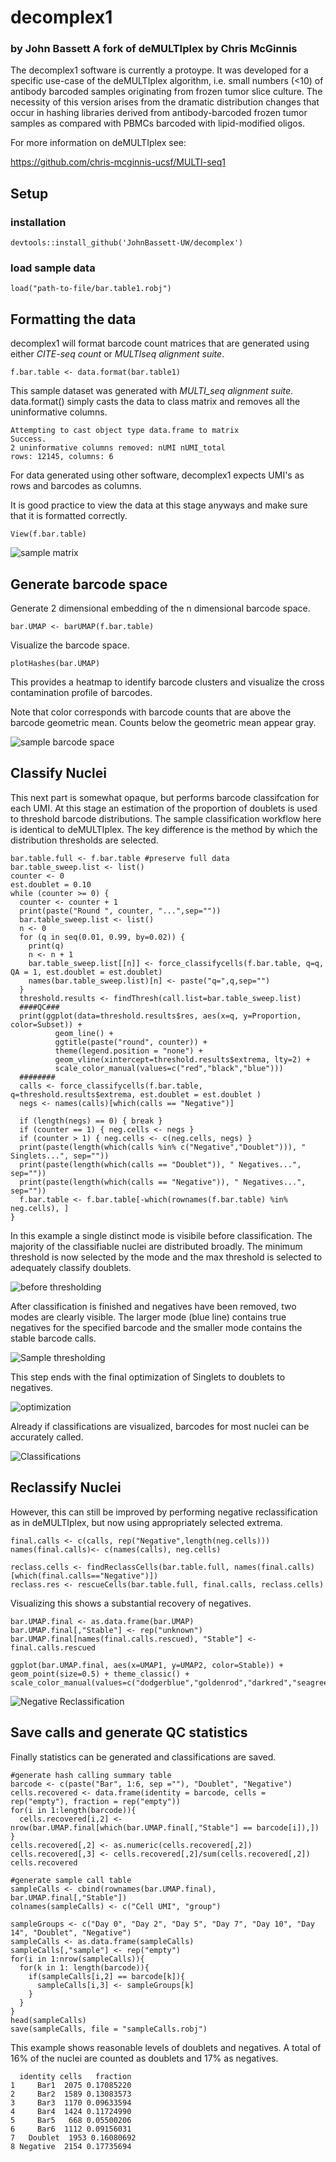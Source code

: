 # decomplex1

<h3> by John Bassett  
A fork of deMULTIplex by Chris McGinnis  
</h3>



The decomplex1 software is currently a protoype. It was developed for a specific use-case of the deMULTIplex algorithm, i.e. small numbers (<10) of antibody barcoded samples originating from frozen tumor slice culture. The necessity of this version arises from the dramatic distribution changes that occur in hashing libraries derived from antibody-barcoded frozen tumor samples as compared with PBMCs barcoded with lipid-modified oligos. 


For more information on deMULTIplex see: 

https://github.com/chris-mcginnis-ucsf/MULTI-seq1 

## Setup
### installation
    devtools::install_github('JohnBassett-UW/decomplex')

### load sample data
    load("path-to-file/bar.table1.robj")

## Formatting the data
decomplex1 will format barcode count matrices that are generated using either _CITE-seq count_ or _MULTIseq alignment suite_. 

    f.bar.table <- data.format(bar.table1)
This sample dataset was generated with _MULTI_seq alignment suite_. data.format() simply casts the data to class matrix and removes all the uninformative columns. 
``` 
Attempting to cast object type data.frame to matrix   
Success.     
2 uninformative columns removed: nUMI nUMI_total     
rows: 12145, columns: 6 
```
For data generated using other software, decomplex1 expects UMI's as rows and barcodes as columns.  

It is good practice to view the data at this stage anyways and make sure that it is formatted correctly.

    View(f.bar.table)

![sample matrix](/vignettes/Capture_matrix.PNG)

## Generate barcode space
Generate 2 dimensional embedding of the n dimensional barcode space.

    bar.UMAP <- barUMAP(f.bar.table)
    
Visualize the barcode space.

    plotHashes(bar.UMAP)

This provides a heatmap to identify barcode clusters and visualize the cross contamination profile of barcodes.

Note that color corresponds with barcode counts that are above the barcode geometric mean. Counts below the geometric mean appear gray.

![sample barcode space](plotHashes.png)

## Classify Nuclei
This next part is somewhat opaque, but performs barcode classifcation for each UMI. At this stage an estimation of the proportion of doublets is used to threshold barcode distributions. The sample classification workflow here is identical to deMULTIplex. The key difference is the method by which the distribution thresholds are selected. 

```
bar.table.full <- f.bar.table #preserve full data
bar.table_sweep.list <- list()
counter <- 0
est.doublet = 0.10
while (counter >= 0) {
  counter <- counter + 1
  print(paste("Round ", counter, "...",sep=""))
  bar.table_sweep.list <- list()
  n <- 0
  for (q in seq(0.01, 0.99, by=0.02)) {
    print(q)
    n <- n + 1
    bar.table_sweep.list[[n]] <- force_classifycells(f.bar.table, q=q, QA = 1, est.doublet = est.doublet)
    names(bar.table_sweep.list)[n] <- paste("q=",q,sep="")
  }
  threshold.results <- findThresh(call.list=bar.table_sweep.list)
  ####QC###
  print(ggplot(data=threshold.results$res, aes(x=q, y=Proportion, color=Subset)) +
          geom_line() +
          ggtitle(paste("round", counter)) +
          theme(legend.position = "none") +
          geom_vline(xintercept=threshold.results$extrema, lty=2) +
          scale_color_manual(values=c("red","black","blue")))
  ########
  calls <- force_classifycells(f.bar.table, q=threshold.results$extrema, est.doublet = est.doublet )
  negs <- names(calls)[which(calls == "Negative")]

  if (length(negs) == 0) { break }
  if (counter == 1) { neg.cells <- negs }
  if (counter > 1) { neg.cells <- c(neg.cells, negs) }
  print(paste(length(which(calls %in% c("Negative","Doublet"))), " Singlets...", sep=""))
  print(paste(length(which(calls == "Doublet")), " Negatives...", sep=""))
  print(paste(length(which(calls == "Negative")), " Negatives...", sep=""))
  f.bar.table <- f.bar.table[-which(rownames(f.bar.table) %in% neg.cells), ]
} 
```

In this example a single distinct mode is visibile before classification. The majority of the classifiable nuclei are distributed broadly. The minimum threshold is now selected by the mode and the max threshold is selected to adequately classify doublets. 

![before thresholding](Sample_barcode_original.png)



After classification is finished and negatives have been removed, two modes are clearly visible. The larger mode (blue line) contains true negatives for the specified barcode and the smaller mode contains the stable barcode calls.

![Sample thresholding](SampleBarcodeThresholding.png)



This step ends with the final optimization of Singlets to doublets to negatives.

![optimization](Optimization.png)



Already if classifications are visualized, barcodes for most nuclei can be accurately called.



![Classifications](Classification.png)



## Reclassify Nuclei

However, this can still be improved by performing negative reclassification as in deMULTIplex, but now using appropriately selected extrema. 

```
final.calls <- c(calls, rep("Negative",length(neg.cells)))
names(final.calls)<- c(names(calls), neg.cells)

reclass.cells <- findReclassCells(bar.table.full, names(final.calls)[which(final.calls=="Negative")])
reclass.res <- rescueCells(bar.table.full, final.calls, reclass.cells)
```

Visualizing this shows a substantial recovery of negatives.

```
bar.UMAP.final <- as.data.frame(bar.UMAP)
bar.UMAP.final[,"Stable"] <- rep("unknown")
bar.UMAP.final[names(final.calls.rescued), "Stable"] <- final.calls.rescued

ggplot(bar.UMAP.final, aes(x=UMAP1, y=UMAP2, color=Stable)) + geom_point(size=0.5) + theme_classic() + scale_color_manual(values=c("dodgerblue","goldenrod","darkred","seagreen","darkorchid3","pink","black","grey"))
```

![Negative Reclassification](Reclassification.png)


## Save calls and generate QC statistics

Finally statistics can be generated and classifications are saved.

```
#generate hash calling summary table
barcode <- c(paste("Bar", 1:6, sep =""), "Doublet", "Negative")
cells.recovered <- data.frame(identity = barcode, cells = rep("empty"), fraction = rep("empty"))
for(i in 1:length(barcode)){
  cells.recovered[i,2] <- nrow(bar.UMAP.final[which(bar.UMAP.final[,"Stable"] == barcode[i]),])
}
cells.recovered[,2] <- as.numeric(cells.recovered[,2])
cells.recovered[,3] <- cells.recovered[,2]/sum(cells.recovered[,2])
cells.recovered

#generate sample call table
sampleCalls <- cbind(rownames(bar.UMAP.final), bar.UMAP.final[,"Stable"])
colnames(sampleCalls) <- c("Cell UMI", "group")

sampleGroups <- c("Day 0", "Day 2", "Day 5", "Day 7", "Day 10", "Day 14", "Doublet", "Negative")
sampleCalls <- as.data.frame(sampleCalls)
sampleCalls[,"sample"] <- rep("empty")
for(i in 1:nrow(sampleCalls)){
  for(k in 1: length(barcode)){
    if(sampleCalls[i,2] == barcode[k]){
      sampleCalls[i,3] <- sampleGroups[k]
    }
  }
}
head(sampleCalls)
save(sampleCalls, file = "sampleCalls.robj")
```

This example shows reasonable levels of doublets and negatives. A total of 16% of the nuclei are counted as doublets and 17% as negatives.

      identity cells   fraction
    1     Bar1  2075 0.17085220
    2     Bar2  1589 0.13083573
    3     Bar3  1170 0.09633594
    4     Bar4  1424 0.11724990
    5     Bar5   668 0.05500206
    6     Bar6  1112 0.09156031
    7   Doublet  1953 0.16080692
    8 Negative  2154 0.17735694

